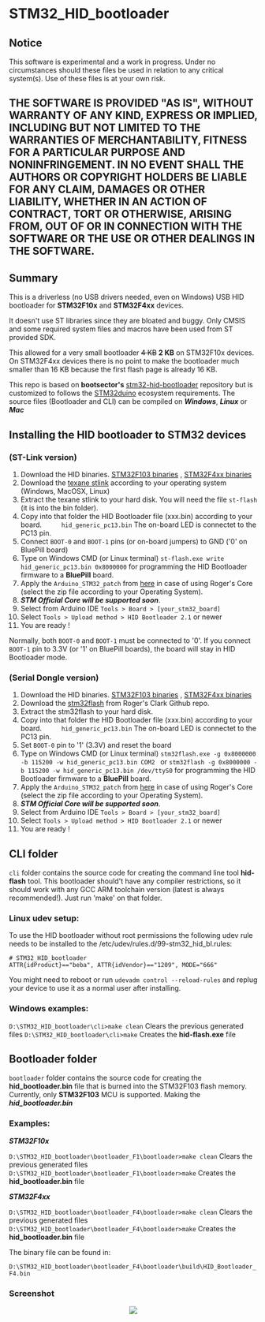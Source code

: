 STM32_HID_bootloader
=============

## Notice

This software is experimental and a work in progress. Under no circumstances should these files be used in relation to any critical system(s). Use of these files is at your own risk.

## THE SOFTWARE IS PROVIDED "AS IS", WITHOUT WARRANTY OF ANY KIND, EXPRESS OR IMPLIED, INCLUDING BUT NOT LIMITED TO THE WARRANTIES OF MERCHANTABILITY, FITNESS FOR A PARTICULAR PURPOSE AND NONINFRINGEMENT. IN NO EVENT SHALL THE AUTHORS OR COPYRIGHT HOLDERS BE LIABLE FOR ANY CLAIM, DAMAGES OR OTHER LIABILITY, WHETHER IN AN ACTION OF CONTRACT, TORT OR OTHERWISE, ARISING FROM, OUT OF OR IN CONNECTION WITH THE SOFTWARE OR THE USE OR OTHER DEALINGS IN THE SOFTWARE.


## Summary
This is a driverless (no USB drivers needed, even on Windows) USB HID bootloader
for **STM32F10x** and **STM32F4xx** devices. 

It doesn't use ST libraries since they are bloated and buggy. Only CMSIS and
some required system files and macros have been used from ST provided SDK.

This allowed for a very small bootloader ~~4 KB~~ **2 KB** on STM32F10x devices. On STM32F4xx devices there is no point to make the bootloader much smaller than 16 KB because the first flash page is already 16 KB.


This repo is based on **bootsector's**  [stm32-hid-bootloader](https://github.com/bootsector/stm32-hid-bootloader) repository but is customized to follows the [STM32duino](https://github.com/rogerclarkmelbourne/Arduino_STM32) ecosystem requirements. The source files (Bootloader and CLI) can be compiled on ***Windows***, ***Linux*** or ***Mac***

## Installing the HID bootloader to STM32 devices

### (ST-Link version)

1. Download the HID binaries.  [STM32F103 binaries](https://github.com/Serasidis/STM32_HID_Bootloader/tree/master/bootloader_F1/bootloader_only_binaries) , [STM32F4xx binaries](https://github.com/Serasidis/STM32_HID_Bootloader/tree/master/bootloader_F4/bootloader_only_binaries)
2. Download the [texane stlink](https://github.com/texane/stlink/releases/tag/1.3.0) according to your operating system (Windows, MacOSX, Linux)
3. Extract the texane stlink to your hard disk. You will need the file ```st-flash``` (it is into the bin folder).
4. Copy into that folder the HID Bootloader file (xxx.bin) according to your board. ``` 	hid_generic_pc13.bin``` The on-board LED is connectet to the PC13 pin.
5. Connect ```BOOT-0``` and ```BOOT-1``` pins (or on-board jumpers) to GND ('0' on BluePill board) 
6. Type on Windows CMD (or Linux terminal) ```st-flash.exe write hid_generic_pc13.bin 0x8000000``` for programming the HID Bootloader firmware to a **BluePill** board.
7. Apply the ```Arduino_STM32_patch``` from [here](https://github.com/Serasidis/STM32_HID_Bootloader) in case of using Roger's Core (select the zip file according to your Operating System). 
8. ***STM Official Core will be supported soon***.
9. Select from Arduino IDE ```Tools > Board > [your_stm32_board]```
10. Select  ```Tools > Upload method > HID Bootloader 2.1``` or newer 
11. You are ready !

Normally, both ```BOOT-0``` and ```BOOT-1``` must be connected to '0'. If you connect ```BOOT-1``` pin to 3.3V (or '1' on BluePill boards), the board will stay in HID Bootloader mode.  
  

### (Serial Dongle version)

1. Download the HID binaries.  [STM32F103 binaries](https://github.com/Serasidis/STM32_HID_Bootloader/tree/master/bootloader_F1/bootloader_only_binaries) , [STM32F4xx binaries](https://github.com/Serasidis/STM32_HID_Bootloader/tree/master/bootloader_F4/bootloader_only_binaries)
2. Download the [stm32flash](https://github.com/rogerclarkmelbourne/Arduino_STM32/tree/master/tools) from Roger's Clark Github repo.
3. Extract the stm32flash to your hard disk.
4. Copy into that folder the HID Bootloader file (xxx.bin) according to your board. ``` 	hid_generic_pc13.bin``` The on-board LED is connectet to the PC13 pin.
5. Set ```BOOT-0``` pin to '1' (3.3V) and reset the board
6. Type on Windows CMD (or Linux terminal) ```stm32flash.exe -g 0x8000000 -b 115200 -w hid_generic_pc13.bin COM2 ``` or ```stm32flash -g 0x8000000 -b 115200 -w hid_generic_pc13.bin /dev/ttyS0``` for programming the HID Bootloader firmware to a **BluePill** board.
7. Apply the ```Arduino_STM32_patch``` from [here](https://github.com/Serasidis/STM32_HID_Bootloader) in case of using Roger's Core (select the zip file according to your Operating System). 
8. ***STM Official Core will be supported soon***.
9. Select from Arduino IDE ```Tools > Board > [your_stm32_board]```
10. Select  ```Tools > Upload method > HID Bootloader 2.1``` or newer 
11. You are ready !

## CLI folder

`cli` folder contains the source code for creating the command line tool **hid-flash** tool. 
This bootloader should't have any compiler restrictions, so it should work with
any GCC ARM toolchain version (latest is always recommended!). Just run 'make' on that folder.

### Linux udev setup:

To use the HID bootloader without root permissions the following udev rule needs to be installed to the /etc/udev/rules.d/99-stm32_hid_bl.rules:

```
# STM32_HID_bootloader
ATTR{idProduct}=="beba", ATTR{idVendor}=="1209", MODE="666" 
```

You might need to reboot or run ```udevadm control --reload-rules``` and replug your device to use it as a normal user after installing.


### Windows examples:

```D:\STM32_HID_bootloader\cli>make clean``` Clears the previous generated files
```D:\STM32_HID_bootloader\cli>make``` Creates the **hid-flash.exe** file


## Bootloader folder
`bootloader` folder contains the source code for creating the **hid_bootloader.bin** file that is burned into the STM32F103 flash memory. Currently, only **STM32F103** MCU is supported. Making the ***hid_bootloader.bin***

### Examples:
***STM32F10x***

```D:\STM32_HID_bootloader\bootloader_F1\bootloader>make clean``` Clears the previous generated files
```D:\STM32_HID_bootloader\bootloader_F1\bootloader>make``` Creates the **hid_bootloader.bin** file



***STM32F4xx***

```D:\STM32_HID_bootloader\bootloader_F4\bootloader>make clean``` Clears the previous generated files
```D:\STM32_HID_bootloader\bootloader_F4\bootloader>make``` Creates the **hid_bootloader.bin** file

The binary file can be found in:

```D:\STM32_HID_bootloader\bootloader_F4\bootloader\build\HID_Bootloader_F4.bin```

### Screenshot

<p align="center">
<img src="pictures/Arduino_IDE_1_8_5.PNG">
</p>
